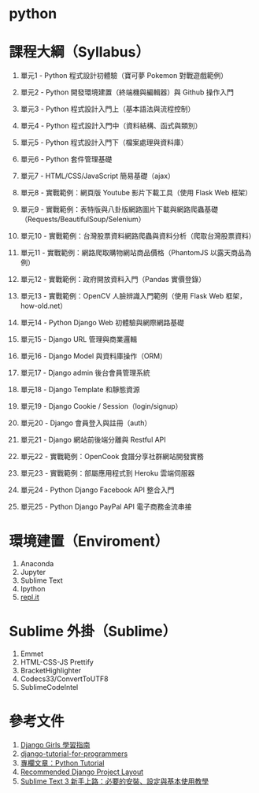 # python
# 課程大綱（Syllabus）
1. 單元1 - Python 程式設計初體驗（寶可夢 Pokemon 對戰遊戲範例）

2. 單元2 - Python 開發環境建置（終端機與編輯器）與 Github 操作入門

3. 單元3 - Python 程式設計入門上（基本語法與流程控制）

4. 單元4 - Python 程式設計入門中（資料結構、函式與類別）

5. 單元5 - Python 程式設計入門下（檔案處理與資料庫）

6. 單元6 - Python 套件管理基礎

7. 單元7 - HTML/CSS/JavaScript 簡易基礎（ajax）

8. 單元8 - 實戰範例：網頁版 Youtube 影片下載工具（使用 Flask Web 框架）

9. 單元9 - 實戰範例：表特版與八卦版網路圖片下載與網路爬蟲基礎（Requests/BeautifulSoup/Selenium）

10. 單元10 - 實戰範例：台灣股票資料網路爬蟲與資料分析（爬取台灣股票資料）

11. 單元11 - 實戰範例：網路爬取購物網站商品價格（PhantomJS 以露天商品為例）

12. 單元12 - 實戰範例：政府開放資料入門（Pandas 實價登錄）

13. 單元13 - 實戰範例：OpenCV 人臉辨識入門範例（使用 Flask Web 框架，how-old.net）

14. 單元14 - Python Django Web 初體驗與網際網路基礎

15. 單元15 - Django URL 管理與商業邏輯

16. 單元16 - Django Model 與資料庫操作（ORM）

17. 單元17 - Django admin 後台會員管理系統 

18. 單元18 - Django Template 和靜態資源

19. 單元19 - Django Cookie / Session（login/signup）

20. 單元20 - Django 會員登入與註冊（auth）

21. 單元21 - Django 網站前後端分離與 Restful API

22. 單元22 - 實戰範例：OpenCook 食譜分享社群網站開發實務

23. 單元23 - 實戰範例：部屬應用程式到 Heroku 雲端伺服器

24. 單元24 - Python Django Facebook API 整合入門
   
25. 單元25 - Python Django PayPal API 電子商務金流串接

# 環境建置（Enviroment）
1. Anaconda
2. Jupyter
3. Sublime Text 
4. Ipython
5. [repl.it](https://repl.it)

# Sublime 外掛（Sublime）
1. Emmet
2. HTML-CSS-JS Prettify
3. Bracket​Highlighter 
4. Codecs33/ConvertToUTF8
5. SublimeCodeIntel

# 參考文件
1. [Django Girls 學習指南](https://www.gitbook.com/book/djangogirlstaipei/django-girls-taipei-tutorial/details)
2. [django-tutorial-for-programmers](https://github.com/uranusjr/django-tutorial-for-programmers)
3. [專欄文章：Python Tutorial](http://openhome.cc/Gossip/CodeData/PythonTutorial/index.html)
4. [Recommended Django Project Layout](http://www.revsys.com/blog/2014/nov/21/recommended-django-project-layout/)
5. [Sublime Text 3 新手上路：必要的安裝、設定與基本使用教學](http://blog.miniasp.com/post/2014/01/06/Useful-tool-Sublime-Text-3-Quick-Start.aspx)
